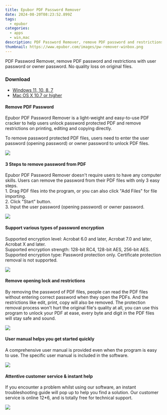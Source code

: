 ```yaml
---
title: Epubor PDF Password Remover
date: 2024-08-20T08:23:52.899Z
tags: 
  - epubor
categories: 
  - apps
  - win,mac
description: PDF Password Remover, remove PDF password and restrictions with user password or owner password. No quality loss on original files.
thumbnail: https://www.epubor.com/images/pw-remover-winbox.png
---
```


PDF Password Remover, remove PDF password and restrictions with user password or owner password. No quality loss on original files.


### Download

- [Windows 11, 10, 8, 7](https://download.epubor.com/pdfpasswordremover.exe)
- [Mac OS X 10.7 or higher](https://download.epubor.com/pdfpasswordremover.zip)

#### Remove PDF Password

Epubor PDF Password Remover is a light-weight and easy-to-use PDF cracker to help users unlock password protected PDF and remove restrictions on printing, editing and copying directly.

To remove password protected PDF files, users need to enter the user password (opening password) or owner password to unlock PDF files.

![](https://www.epubor.com/pdf-password-remover.htmlimages/pdf-password-remover-feature1.png)

#### 3 Steps to remove password from PDF

Epubor PDF Password Remover doesn't require users to have any computer skills. Users can remove the password from their PDF files with only 3 easy steps.  
1\. Drag PDF files into the program, or you can also click "Add Files" for file importing.  
2\. Click "Start" button.  
3\. Input the user password (opening password) or owner password.

![](https://www.epubor.com/pdf-password-remover.htmlimages/pdf-password-remover-feature2.png)

#### Support various types of password encryption

Supported encryption level: Acrobat 6.0 and later, Acrobat 7.0 and later, Acrobat X and later.  
Supported encryption strength: 128-bit RC4, 128-bit AES, 256-bit AES.  
Supported encryption type: Password protection only. Certificate protection removal is not supported.

![](https://www.epubor.com/pdf-password-remover.htmlimages/pdf-password-remover-feature3.png)

#### Remove opening lock and restrictions

By removing the password of PDF files, people can read the PDF files without entering correct password when they open the PDFs. And the restrictions like edit, print, copy will also be removed. The protection removal process won't hurt the original file's quality at all, you can use this program to unlock your PDF at ease, every byte and digit in the PDF files will stay safe and sound.

![](https://www.epubor.com/pdf-password-remover.htmlimages/pdf-password-remover-feature4.png)

#### User manual helps you get started quickly

A comprehensive user manual is provided even when the program is easy to use. The specific user manual is included in the software.

![](https://www.epubor.com/images/tutorial-help.jpg)

#### Attentive customer service & instant help

If you encounter a problem whilst using our software, an instant troubleshooting guide will pop up to help you find a solution. Our customer service is online 12\*6, and is totally free for technical support.

![](https://www.epubor.com/images/customer-service.jpg)




<ins class="adsbygoogle"
      style="display:block"
      data-ad-client="ca-pub-7571918770474297"
      data-ad-slot="8358498916"
      data-ad-format="auto"
      data-full-width-responsive="true"></ins>